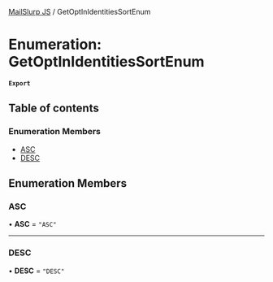 [MailSlurp JS](../README.md) / GetOptInIdentitiesSortEnum

# Enumeration: GetOptInIdentitiesSortEnum

**`Export`**

## Table of contents

### Enumeration Members

- [ASC](GetOptInIdentitiesSortEnum.md#asc)
- [DESC](GetOptInIdentitiesSortEnum.md#desc)

## Enumeration Members

### ASC

• **ASC** = ``"ASC"``

___

### DESC

• **DESC** = ``"DESC"``

